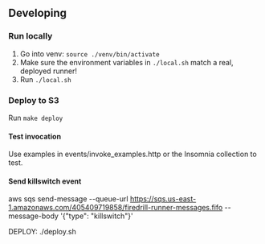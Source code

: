## Developing
### Run locally
1. Go into venv:
`source ./venv/bin/activate`
2. Make sure the environment variables in `./local.sh` match a real, deployed runner!
3. Run  `./local.sh`

### Deploy to S3
Run `make deploy`

#### Test invocation
Use examples in events/invoke_examples.http or the Insomnia collection to test.

#### Send killswitch event
aws sqs send-message --queue-url https://sqs.us-east-1.amazonaws.com/405409719858/firedrill-runner-messages.fifo --message-body '{"type": "killswitch"}'


DEPLOY:
./deploy.sh